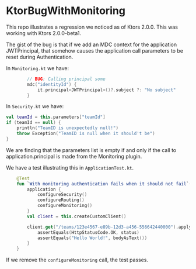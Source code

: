 # KtorBugWithMonitoring

This repo illustrates a regression we noticed as of Ktors 2.0.0.
This was working with Ktors 2.0.0-beta1.

The gist of the bug is that if we add an MDC context for the application JWTPrincipal, that somehow causes the application call parameters to be reset during Authentication.

In `Monitoring.kt` we have:
```kotlin
        // BUG: Calling principal some
        mdc("identityId") {
            it.principal<JWTPrincipal>()?.subject ?: "No subject"
        }
```

In `Security.kt` we have:
```kotlin
val teamId = this.parameters["teamId"]
if (teamId == null) {
    println("TeamID is unexpectedly null!")
    throw Exception("TeamID is null when it should't be")
}
```

We are finding that the parameters list is empty if and only if the call to application.principal is made from the Monitoring plugin.

We have a test illustrating this in `ApplicationTest.kt`.
```kotlin
    @Test
    fun `With monitoring authentication fails when it should not fail`() = testApplication {
        application {
            configureSecurity()
            configureRouting()
            configureMonitoring()
        }
        val client = this.createCustomClient()

        client.get("/teams/123e4567-e89b-12d3-a456-556642440000").apply {
            assertEquals(HttpStatusCode.OK, status)
            assertEquals("Hello World!", bodyAsText())
        }
    }
```

If we remove the `configureMonitoring` call, the test passes.
